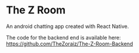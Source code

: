 # The Z Room

An android chatting app created with React Native.

The code for the backend end is available here: https://github.com/TheZoraiz/The-Z-Room-Backend